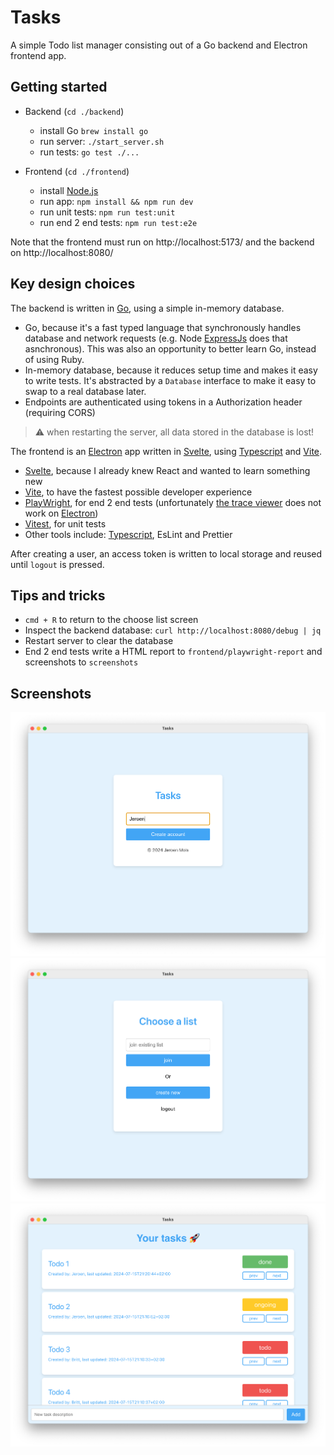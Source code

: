 # Tasks
A simple Todo list manager consisting out of a Go backend and Electron frontend app.

## Getting started
- Backend (`cd ./backend`)
  - install Go `brew install go`
  - run server: `./start_server.sh`
  - run tests: `go test ./...`

- Frontend (`cd ./frontend`)
  - install [Node.js](https://nodejs.org/en/download/package-manager)
  - run app: `npm install && npm run dev`
  - run unit tests: `npm run test:unit`
  - run end 2 end tests: `npm run test:e2e`

Note that the frontend must run on http://localhost:5173/ and the backend on http://localhost:8080/

## Key design choices
The backend is written in [Go](https://go.dev/), using a simple in-memory database. 

- Go, because it's a fast typed language that synchronously handles database and network requests (e.g. Node [ExpressJs](https://expressjs.com/) does that asnchronous). This was also an opportunity to better learn Go, instead of using Ruby.
- In-memory database, because it reduces setup time and makes it easy to write tests. It's abstracted by a `Database` interface to make it easy to swap to a real database later.
- Endpoints are authenticated using tokens in a Authorization header (requiring CORS)

> ⚠️ when restarting the server, all data stored in the database is lost!

The frontend is an [Electron](https://www.electronjs.org/) app written in [Svelte](https://svelte.dev/), using [Typescript](https://www.typescriptlang.org/) and [Vite](https://vitejs.dev/).

- [Svelte](https://svelte.dev/), because I already knew React and wanted to learn something new
- [Vite](https://vitejs.dev/), to have the fastest possible developer experience
- [PlayWright](https://playwright.dev/), for end 2 end tests (unfortunately [the trace viewer](https://playwright.dev/docs/trace-viewer-intro) does not work on [Electron](https://www.electronjs.org/))
- [Vitest](https://vitest.dev/), for unit tests
- Other tools include: [Typescript](https://www.typescriptlang.org/), EsLint and Prettier

After creating a user, an access token is written to local storage and reused until `logout` is pressed.

## Tips and tricks

- `cmd + R` to return to the choose list screen
- Inspect the backend database: `curl http://localhost:8080/debug | jq`
- Restart server to clear the database
- End 2 end tests write a HTML report to `frontend/playwright-report` and screenshots to `screenshots`

## Screenshots
<img src="img/intro.png" width="600" />

<img src="img/lists.png" width="600" />

<img src="img/todos.png" width="600" />
